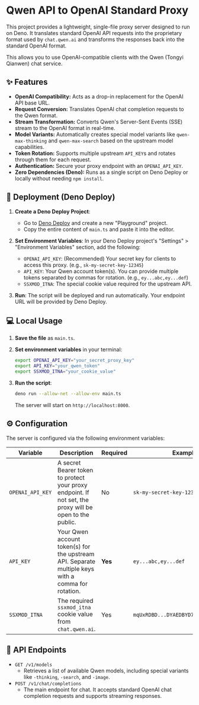 # Qwen API to OpenAI Standard Proxy

This project provides a lightweight, single-file proxy server designed to run on Deno. It translates standard OpenAI API requests into the proprietary format used by `chat.qwen.ai` and transforms the responses back into the standard OpenAI format.

This allows you to use OpenAI-compatible clients with the Qwen (Tongyi Qianwen) chat service.

## ✨ Features

*   **OpenAI Compatibility:** Acts as a drop-in replacement for the OpenAI API base URL.
*   **Request Conversion:** Translates OpenAI chat completion requests to the Qwen format.
*   **Stream Transformation:** Converts Qwen's Server-Sent Events (SSE) stream to the OpenAI format in real-time.
*   **Model Variants:** Automatically creates special model variants like `qwen-max-thinking` and `qwen-max-search` based on the upstream model capabilities.
*   **Token Rotation:** Supports multiple upstream `API_KEY`s and rotates through them for each request.
*   **Authentication:** Secure your proxy endpoint with an `OPENAI_API_KEY`.
*   **Zero Dependencies (Deno):** Runs as a single script on Deno Deploy or locally without needing `npm install`.

## 🚀 Deployment (Deno Deploy)

1.  **Create a Deno Deploy Project**:
    *   Go to [Deno Deploy](https://deno.com/deploy) and create a new "Playground" project.
    *   Copy the entire content of `main.ts` and paste it into the editor.

2.  **Set Environment Variables**:
    In your Deno Deploy project's "Settings" > "Environment Variables" section, add the following:

    *   `OPENAI_API_KEY`: (Recommended) Your secret key for clients to access this proxy. (e.g., `sk-my-secret-key-12345`)
    *   `API_KEY`: Your Qwen account token(s). You can provide multiple tokens separated by commas for rotation. (e.g., `ey...abc,ey...def`)
    *   `SSXMOD_ITNA`: The special cookie value required for the upstream API.

3.  **Run**:
    The script will be deployed and run automatically. Your endpoint URL will be provided by Deno Deploy.

## 💻 Local Usage

1.  **Save the file** as `main.ts`.

2.  **Set environment variables** in your terminal:
    ```sh
    export OPENAI_API_KEY="your_secret_proxy_key"
    export API_KEY="your_qwen_token"
    export SSXMOD_ITNA="your_cookie_value"
    ```

3.  **Run the script**:
    ```sh
    deno run --allow-net --allow-env main.ts
    ```
    The server will start on `http://localhost:8000`.

## ⚙️ Configuration

The server is configured via the following environment variables:

| Variable          | Description                                                                                             | Required | Example                               |
| ----------------- | ------------------------------------------------------------------------------------------------------- | -------- | ------------------------------------- |
| `OPENAI_API_KEY`  | A secret Bearer token to protect your proxy endpoint. If not set, the proxy will be open to the public. | No       | `sk-my-secret-key-12345`              |
| `API_KEY`         | Your Qwen account token(s) for the upstream API. Separate multiple keys with a comma for rotation.      | **Yes**  | `ey...abc,ey...def`                   |
| `SSXMOD_ITNA`     | The required `ssxmod_itna` cookie value from `chat.qwen.ai`.                                            | Yes      | `mqUxRDBD...DYAEDBYD74G+DDeDixGm...` |

## 🔌 API Endpoints

*   `GET /v1/models`
    *   Retrieves a list of available Qwen models, including special variants like `-thinking`, `-search`, and `-image`.
*   `POST /v1/chat/completions`
    *   The main endpoint for chat. It accepts standard OpenAI chat completion requests and supports streaming responses.
